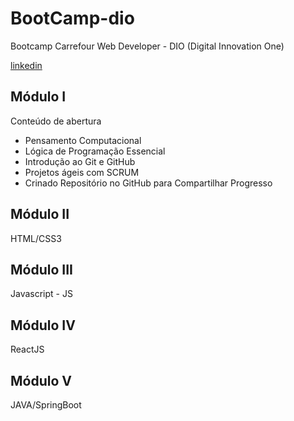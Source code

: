 # BootCamp-dio

Bootcamp Carrefour Web Developer - DIO  (Digital Innovation One)

[linkedin](https://www.linkedin.com/in/bruno-jos%C3%A9-marques-da-silva-8a432316b/)


## Módulo I

Conteúdo de abertura

 - Pensamento Computacional
 - Lógica de Programação Essencial
 - Introdução ao Git e GitHub
 - Projetos ágeis com SCRUM
 - Crinado Repositório no GitHub para Compartilhar Progresso

## Módulo II

HTML/CSS3

## Módulo III

Javascript - JS

## Módulo IV

ReactJS

## Módulo V

JAVA/SpringBoot

